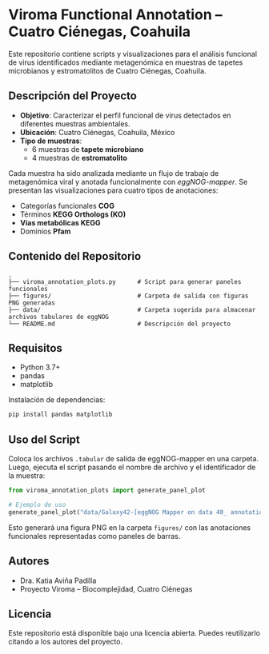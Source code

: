 
# Viroma Functional Annotation – Cuatro Ciénegas, Coahuila

Este repositorio contiene scripts y visualizaciones para el análisis funcional de virus identificados mediante metagenómica en muestras de tapetes microbianos y estromatolitos de Cuatro Ciénegas, Coahuila.

## Descripción del Proyecto

- **Objetivo**: Caracterizar el perfil funcional de virus detectados en diferentes muestras ambientales.
- **Ubicación**: Cuatro Ciénegas, Coahuila, México
- **Tipo de muestras**:
  - 6 muestras de **tapete microbiano**
  - 4 muestras de **estromatolito**

Cada muestra ha sido analizada mediante un flujo de trabajo de metagenómica viral y anotada funcionalmente con *eggNOG-mapper*. Se presentan las visualizaciones para cuatro tipos de anotaciones:

- Categorías funcionales **COG**
- Términos **KEGG Orthologs (KO)**
- **Vías metabólicas KEGG**
- Dominios **Pfam**

## Contenido del Repositorio

```
.
├── viroma_annotation_plots.py      # Script para generar paneles funcionales
├── figures/                        # Carpeta de salida con figuras PNG generadas
├── data/                           # Carpeta sugerida para almacenar archivos tabulares de eggNOG
└── README.md                       # Descripción del proyecto
```

## Requisitos

- Python 3.7+
- pandas
- matplotlib

Instalación de dependencias:
```bash
pip install pandas matplotlib
```

## Uso del Script

Coloca los archivos `.tabular` de salida de eggNOG-mapper en una carpeta. Luego, ejecuta el script pasando el nombre de archivo y el identificador de la muestra:

```python
from viroma_annotation_plots import generate_panel_plot

# Ejemplo de uso
generate_panel_plot("data/Galaxy42-[eggNOG Mapper on data 40_ annotations].tabular", sample_name="40")
```

Esto generará una figura PNG en la carpeta `figures/` con las anotaciones funcionales representadas como paneles de barras.

## Autores
- Dra. Katia Aviña Padilla
- Proyecto Viroma – Biocomplejidad, Cuatro Ciénegas

## Licencia
Este repositorio está disponible bajo una licencia abierta. Puedes reutilizarlo citando a los autores del proyecto.
